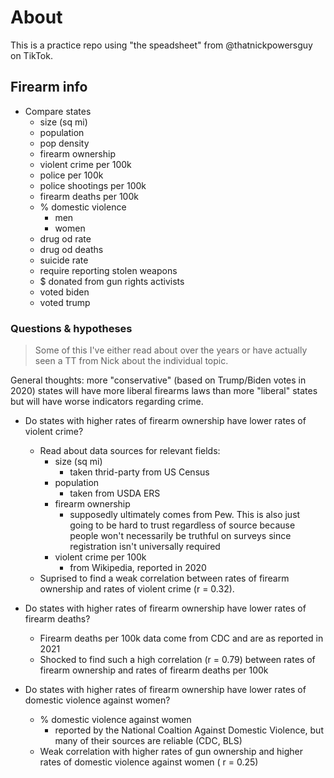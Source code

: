 # About

This is a practice repo using "the speadsheet" from @thatnickpowersguy on TikTok.

## Firearm info

- Compare states
  - size (sq mi)
  - population
  - pop density
  - firearm ownership
  - violent crime per 100k
  - police per 100k
  - police shootings per 100k
  - firearm deaths per 100k
  - % domestic violence
    - men
    - women
  - drug od rate
  - drug od deaths
  - suicide rate
  - require reporting stolen weapons
  - $ donated from gun rights activists
  - voted biden
  - voted trump

### Questions & hypotheses

> Some of this I've either read about over the years or have actually seen a TT from Nick about the individual topic.

General thoughts: more "conservative" (based on Trump/Biden votes in 2020) states will have more liberal firearms laws than more "liberal" states but will have worse indicators regarding crime.

- Do states with higher rates of firearm ownership have lower rates of violent crime?
  - Read about data sources for relevant fields:
    - size (sq mi)
      - taken thrid-party from US Census
    - population
      - taken from USDA ERS
    - firearm ownership
      - supposedly ultimately comes from Pew. This is also just going to be hard to trust regardless of source because people won't necessarily be truthful on surveys since registration isn't universally required
    - violent crime per 100k
      - from Wikipedia, reported in 2020
  - Suprised to find a weak correlation between rates of firearm ownership and rates of violent crime (r = 0.32).

- Do states with higher rates of firearm ownership have lower rates of firearm deaths?
  - Firearm deaths per 100k data come from CDC and are as reported in 2021
  - Shocked to find such a high correlation (r = 0.79) between rates of firearm ownership and rates of firearm deaths per 100k

- Do states with higher rates of firearm ownership have lower rates of domestic violence against women?
  - % domestic violence against women
    - reported by the National Coaltion Against Domestic Violence, but many of their sources are reliable (CDC, BLS)
  - Weak correlation with higher rates of gun ownership and higher rates of domestic violence against women ( r = 0.25)
